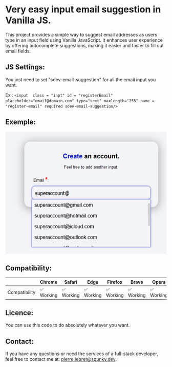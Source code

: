 # Very easy input email suggestion in Vanilla JS.

This project provides a simple way to suggest email addresses as users type in an input field using Vanilla JavaScript. It enhances user experience by offering autocomplete suggestions, making it easier and faster to fill out email fields.

## JS Settings:

You just need to set "sdev-email-suggestion" for all the email input you want.

Ex : `<input  class = "inpt" id = "registerEmail" placeholder="email@domain.com" type="text" maxlength="255" name = "register-email" required sdev-email-suggestion/>`

## Exemple:

![alt text](PROJECT_EXEMPLE.png)

## Compatibility:

| | Chrome | Safari | Edge | Firefox | Brave | Opera |
| ------------- | ----------- | ----------- | ---------- | ----------- | ----------- | ---------- |
| Compatibility | ✅ Working  | ✅ Working | ✅ Working | ✅ Working | ✅ Working | ✅ Working |

## Licence:

You can use this code to do absolutely whatever you want. 

## Contact:

If you have any questions or need the services of a full-stack developer, feel free to contact me at: pierre.lebret@spunky.dev.